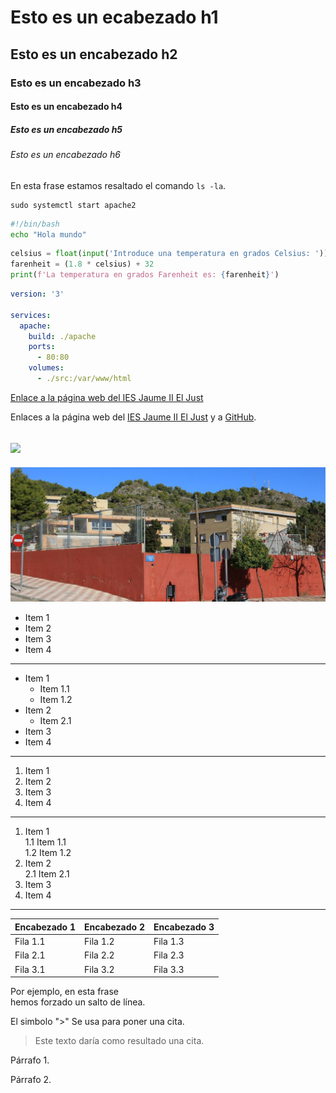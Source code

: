# Esto es un ecabezado h1
## Esto es un encabezado h2
### Esto es un encabezado h3
#### Esto es un encabezado h4
##### Esto es un encabezado h5
###### Esto es un encabezado h6

En esta frase estamos resaltado el comando `ls -la`.

```
sudo systemctl start apache2
```
```bash
#!/bin/bash
echo "Hola mundo"
```
```python
celsius = float(input('Introduce una temperatura en grados Celsius: '))
farenheit = (1.8 * celsius) + 32
print(f'La temperatura en grados Farenheit es: {farenheit}')
```
```yaml
version: '3'

services: 
  apache:
    build: ./apache
    ports: 
      - 80:80
    volumes:
      - ./src:/var/www/html
```

[Enlace a la página web del IES Jaume II El Just](https://portal.edu.gva.es/iesjaumeeljust/)


Enlaces a la página web del [IES Jaume II El Just][1] y a [GitHub][2].

[1]: https://portal.edu.gva.es/iesjaumeeljust/
[2]: https://github.com

![](https://portal.edu.gva.es/iesjaumeeljust/wp-content/uploads/sites/33/2019/05/cropped-logo_text_groc.png)
---
![](img/jaume.jpg)


* Item 1
* Item 2
* Item 3
* Item 4 

---

* Item 1
  * Item 1.1
  * Item 1.2
* Item 2
  * Item 2.1
* Item 3
* Item 4

---
1. Item 1
2. Item 2
3. Item 3
4. Item 4

---

1. Item 1  
  1.1 Item 1.1  
  1.2 Item 1.2  
2. Item 2  
  2.1 Item 2.1  
3. Item 3  
4. Item 4  

---

| Encabezado 1 | Encabezado 2 | Encabezado 3
| --- | --- | --- 
| Fila 1.1 | Fila 1.2 | Fila 1.3
| Fila 2.1 | Fila 2.2 | Fila 2.3
| Fila 3.1 | Fila 3.2 | Fila 3.3

Por ejemplo, en esta frase  
hemos forzado un salto de línea.

El simbolo ">" Se usa para poner una cita.
> Este texto daría como resultado una cita.

Párrafo 1.

<!-- Este texto es un comentario y no será renderizado -->
<!Este texto es un comentario y no será renderizado>

Párrafo 2.

